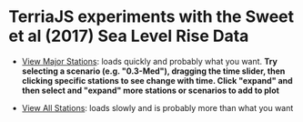 # TerriaJS experiments with the Sweet et al (2017) Sea Level Rise Data

* [View Major Stations](https://gamone.whoi.edu/terriajs/#clean&map=2d&proxy/_60s/https://raw.githubusercontent.com/rsignell-usgs/sweet_slr/master/sweet_major.json): loads quickly and probably what you want.  **Try selecting a scenario (e.g. "0.3-Med"), dragging the time slider, then clicking specific stations to see change with time.  Click "expand" and then select and "expand" more stations or scenarios to add to plot**

* [View All Stations](https://gamone.whoi.edu/terriajs/#clean&map=2d&proxy/_60s/https://raw.githubusercontent.com/rsignell-usgs/sweet_slr/master/sweet_all.json):  loads slowly and is probably more than what you want
